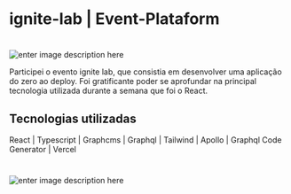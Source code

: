 # ignite-lab | Event-Plataform
#
![enter image description here](https://github.com/FalconiN/ignite-lab/blob/master/src/assets/ignite-lab.png)

Participei o evento ignite lab, que consistia em desenvolver uma aplicação do zero ao deploy. Foi gratificante poder se aprofundar na principal tecnologia utilizada durante a semana que foi o React.

## Tecnologias utilizadas

React | Typescript | Graphcms | Graphql | Tailwind | Apollo | Graphql Code Generator | Vercel

#
![enter image description here](https://github.com/FalconiN/ignite-lab/blob/master/src/assets/event-plataform.png)
